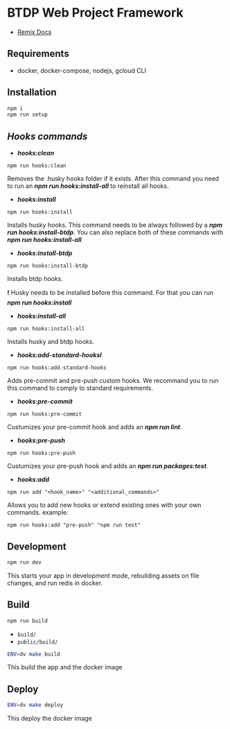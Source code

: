# BTDP Web Project Framework

- [Remix Docs](https://remix.run/docs)

## Requirements

- docker, docker-compose, nodejs, gcloud CLI

## Installation

```sh
npm i
npm run setup
```
## ***Hooks commands***


- ***hooks:clean***
```Shell
npm run hooks:clean
```
Removes the .husky hooks folder if it exists.
After this command you need to run an ***npm run hooks:install-all*** to reinstall all hooks.

- ***hooks:install***
```Shell
npm run hooks:install
```
Installs husky hooks.
This command needs to be always followed by a ***npm run hooks:install-btdp***. You can also replace both of these commands with ***npm run hooks:install-all***

- ***hooks:install-btdp***
```Shell
npm run hooks:install-btdp
```
Installs btdp hooks.

:exclamation: Husky needs to be installed before this command. For that you can run ***npm run hooks:install***

- ***hooks:install-all***
```Shell
npm run hooks:install-all
```
Installs husky and btdp hooks.

- ***hooks:add-standard-hooksl***
```Shell
npm run hooks:add-standard-hooks
```
Adds pre-commit and pre-push custom hooks. We recommand you to run this command to comply to standard requirements.

- ***hooks:pre-commit***
```Shell
npm run hooks:pre-commit
```
Custumizes your pre-commit hook and adds an ***npm run lint***.

- ***hooks:pre-push***
```Shell
npm run hooks:pre-push
```
Custumizes your pre-push hook and adds an ***npm run packages:test***.

- ***hooks:add***
```Shell
npm run add "<hook_name>" "<additional_commands>"
```
Allows you to add new hooks or extend existing ones with your own commands.
example:
```Shell
npm run hooks:add "pre-push" "npm run test"
```

## Development

```sh
npm run dev
```

This starts your app in development mode, rebuilding assets on file changes, and run redis in docker.

## Build

```sh
npm run build
```

- `build/`
- `public/build/`

```sh
ENV=dv make build

```

This build the app and the docker image

## Deploy

```sh
ENV=dv make deploy

```

This deploy the docker image

